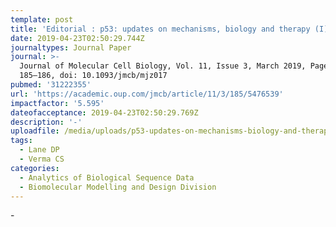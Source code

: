 ```yaml
---
template: post
title: 'Editorial : p53: updates on mechanisms, biology and therapy (I)'
date: 2019-04-23T02:50:29.744Z
journaltypes: Journal Paper
journal: >-
  Journal of Molecular Cell Biology, Vol. 11, Issue 3, March 2019, Pages
  185–186, doi: 10.1093/jmcb/mjz017
pubmed: '31222355'
url: 'https://academic.oup.com/jmcb/article/11/3/185/5476539'
impactfactor: '5.595'
dateofacceptance: 2019-04-23T02:50:29.769Z
description: '-'
uploadfile: /media/uploads/p53-updates-on-mechanisms-biology-and-therapy-i.pdf
tags:
  - Lane DP
  - Verma CS
categories:
  - Analytics of Biological Sequence Data
  - Biomolecular Modelling and Design Division
---
```

\-

